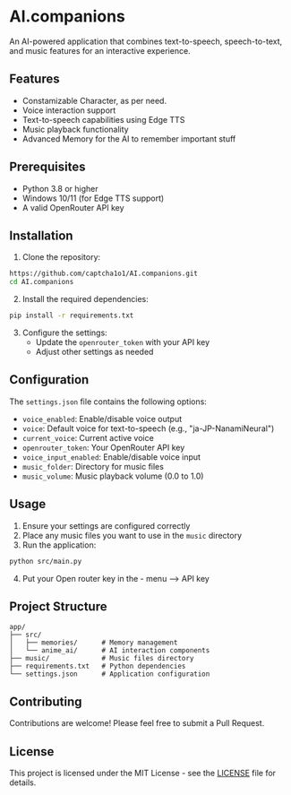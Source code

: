 # AI.companions

An AI-powered application that combines text-to-speech, speech-to-text, and music features for an interactive experience.

## Features
- Constamizable Character, as per need.
- Voice interaction support
- Text-to-speech capabilities using Edge TTS
- Music playback functionality
- Advanced Memory for the AI to remember important stuff

## Prerequisites
- Python 3.8 or higher
- Windows 10/11 (for Edge TTS support)
- A valid OpenRouter API key

## Installation

1. Clone the repository:
```bash
https://github.com/captcha1o1/AI.companions.git 
cd AI.companions
```

2. Install the required dependencies:
```bash
pip install -r requirements.txt
```

3. Configure the settings:
   - Update the `openrouter_token` with your API key
   - Adjust other settings as needed

## Configuration
The `settings.json` file contains the following options:
- `voice_enabled`: Enable/disable voice output
- `voice`: Default voice for text-to-speech (e.g., "ja-JP-NanamiNeural")
- `current_voice`: Current active voice
- `openrouter_token`: Your OpenRouter API key
- `voice_input_enabled`: Enable/disable voice input
- `music_folder`: Directory for music files
- `music_volume`: Music playback volume (0.0 to 1.0)

## Usage
1. Ensure your settings are configured correctly
2. Place any music files you want to use in the `music` directory
3. Run the application:
```bash
python src/main.py
```
4. Put your Open router key in the - menu --> API key

## Project Structure
```
app/
├── src/
│   ├── memories/      # Memory management
│   └── anime_ai/      # AI interaction components
├── music/             # Music files directory
├── requirements.txt   # Python dependencies
└── settings.json      # Application configuration
```

## Contributing
Contributions are welcome! Please feel free to submit a Pull Request.

## License
This project is licensed under the MIT License - see the [LICENSE](LICENSE) file for details. 
